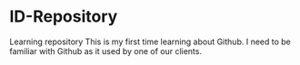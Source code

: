 # ID-Repository
Learning repository
This is my first time learning about Github. I need to be familiar with Github as it used by one of our clients.
